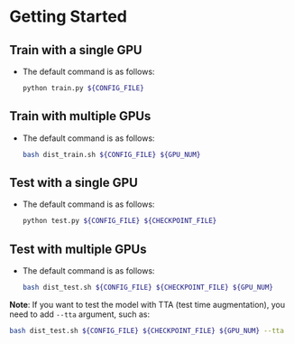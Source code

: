 # Getting Started

## Train with a single GPU

- The default command is as follows:

  ```bash
  python train.py ${CONFIG_FILE}
  ```

## Train with multiple GPUs

- The default command is as follows:

  ```bash
  bash dist_train.sh ${CONFIG_FILE} ${GPU_NUM}
  ```

## Test with a single GPU

- The default command is as follows:

  ```bash
  python test.py ${CONFIG_FILE} ${CHECKPOINT_FILE}
  ```

## Test with multiple GPUs

- The default command is as follows:

  ```bash
  bash dist_test.sh ${CONFIG_FILE} ${CHECKPOINT_FILE} ${GPU_NUM}
  ```

**Note**: If you want to test the model with TTA (test time augmentation), you need to add `--tta` argument, such as:

```bash
bash dist_test.sh ${CONFIG_FILE} ${CHECKPOINT_FILE} ${GPU_NUM} --tta
```
